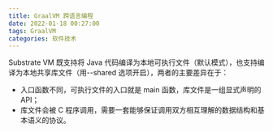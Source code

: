 ```yaml
---
title: GraalVM 跨语言编程
date: 2022-01-18 00:27:00
tags: GraalVM
categories: 软件技术
---
```


Substrate VM 既支持将 Java 代码编译为本地可执行文件（默认模式），也支持编译为本地共享库文件（用--shared 选项开启），两者的主要差异在于：

- 入口函数不同，可执行文件的入口就是 main 函数，库文件是一组显式声明的 API；
- 库文件会被 C 程序调用，需要一套能够保证调用双方相互理解的数据结构和基本语义的协议。
